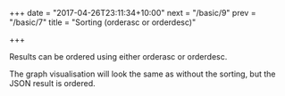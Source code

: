+++
date = "2017-04-26T23:11:34+10:00"
next = "/basic/9"
prev = "/basic/7"
title = "Sorting (orderasc or orderdesc)"

+++

Results can be ordered using either orderasc or orderdesc. 

The graph visualisation will look the same as without the sorting, but the JSON result is ordered.
